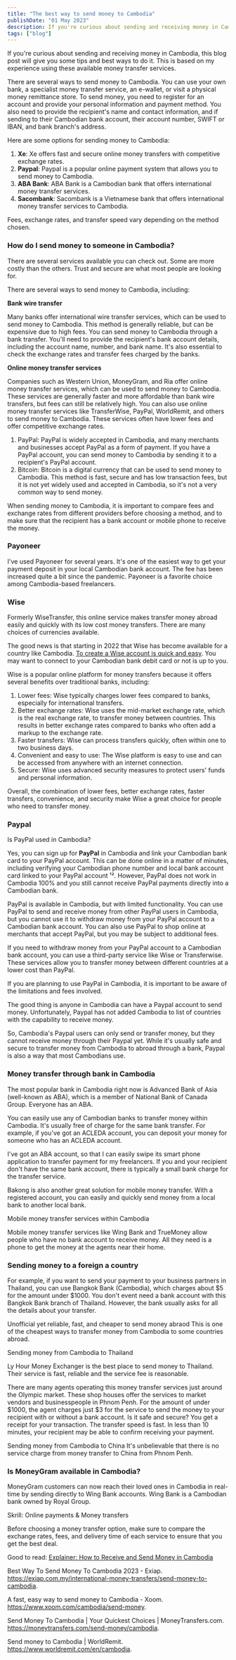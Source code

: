 ```yaml
---
title: "The best way to send money to Cambodia"
publishDate: "01 May 2023"
description: If you're curious about sending and receiving money in Cambodia
tags: ["blog"]
---
```


If you're curious about sending and receiving money in Cambodia, this blog post will give you some tips and best ways to do it. This is based on my experience using these available money transfer services.

There are several ways to send money to Cambodia. You can use your own bank, a specialist money transfer service, an e-wallet, or visit a physical money remittance store. To send money, you need to register for an account and provide your personal information and payment method. You also need to provide the recipient's name and contact information, and if sending to their Cambodian bank account, their account number, SWIFT or IBAN, and bank branch's address. 

Here are some options for sending money to Cambodia:

1. **Xe**: Xe offers fast and secure online money transfers with competitive exchange rates.
2. **Paypal**: Paypal is a popular online payment system that allows you to send money to Cambodia.
3. **ABA Bank**: ABA Bank is a Cambodian bank that offers international money transfer services.
4. **Sacombank**: Sacombank is a Vietnamese bank that offers international money transfer services to Cambodia.

Fees, exchange rates, and transfer speed vary depending on the method chosen.

### How do I send money to someone in Cambodia?

There are several services available you can check out. Some are more costly than the others. Trust and secure are what most people are looking for.

There are several ways to send money to Cambodia, including:

**Bank wire transfer**

Many banks offer international wire transfer services, which can be used to send money to Cambodia. This method is generally reliable, but can be expensive due to high fees. You can send money to Cambodia through a bank transfer. You'll need to provide the recipient's bank account details, including the account name, number, and bank name. It's also essential to check the exchange rates and transfer fees charged by the banks.

**Online money transfer services**

Companies such as Western Union, MoneyGram, and Ria offer online money transfer services, which can be used to send money to Cambodia. These services are generally faster and more affordable than bank wire transfers, but fees can still be relatively high. You can also use online money transfer services like TransferWise, PayPal, WorldRemit, and others to send money to Cambodia. These services often have lower fees and offer competitive exchange rates.

1. PayPal: PayPal is widely accepted in Cambodia, and many merchants and businesses accept PayPal as a form of payment. If you have a PayPal account, you can send money to Cambodia by sending it to a recipient's PayPal account.
2. Bitcoin: Bitcoin is a digital currency that can be used to send money to Cambodia. This method is fast, secure and has low transaction fees, but it is not yet widely used and accepted in Cambodia, so it's not a very common way to send money.

When sending money to Cambodia, it is important to compare fees and exchange rates from different providers before choosing a method, and to make sure that the recipient has a bank account or mobile phone to receive the money.

### Payoneer

I've used Payoneer for several years. It's one of the easiest way to get your payment deposit in your local Cambodian bank account. The fee has been increased quite a bit since the pandemic. Payoneer is a favorite choice among Cambodia-based freelancers.

### Wise

Formerly WiseTransfer, this online service makes transfer money abroad easily and quickly with its low cost money transfers. There are many choices of currencies available.

The good news is that starting in 2022 that Wise has become available for a country like Cambodia. [To create a Wise account is quick and easy](https://wise.com/invite/u/tharumb). You may want to connect to your Cambodian bank debit card or not is up to you.

Wise is a popular online platform for money transfers because it offers several benefits over traditional banks, including:

1. Lower fees: Wise typically charges lower fees compared to banks, especially for international transfers.
2. Better exchange rates: Wise uses the mid-market exchange rate, which is the real exchange rate, to transfer money between countries. This results in better exchange rates compared to banks who often add a markup to the exchange rate.
3. Faster transfers: Wise can process transfers quickly, often within one to two business days.
4. Convenient and easy to use: The Wise platform is easy to use and can be accessed from anywhere with an internet connection.
5. Secure: Wise uses advanced security measures to protect users' funds and personal information.

Overall, the combination of lower fees, better exchange rates, faster transfers, convenience, and security make Wise a great choice for people who need to transfer money.

### Paypal

Is PayPal used in Cambodia?

Yes, you can sign up for **PayPal** in Cambodia and link your Cambodian bank card to your PayPal account. This can be done online in a matter of minutes, including verifying your Cambodian phone number and local bank account card linked to your PayPal account ¹². However, PayPal does not work in Cambodia 100% and you still cannot receive PayPal payments directly into a Cambodian bank.

PayPal is available in Cambodia, but with limited functionality. You can use PayPal to send and receive money from other PayPal users in Cambodia, but you cannot use it to withdraw money from your PayPal account to a Cambodian bank account. You can also use PayPal to shop online at merchants that accept PayPal, but you may be subject to additional fees.

If you need to withdraw money from your PayPal account to a Cambodian bank account, you can use a third-party service like Wise or Transferwise. These services allow you to transfer money between different countries at a lower cost than PayPal.

If you are planning to use PayPal in Cambodia, it is important to be aware of the limitations and fees involved.

The good thing is anyone in Cambodia can have a Paypal account to send money. Unfortunately, Paypal has not added Cambodia to list of countries with the capability to receive money.

So, Cambodia's Paypal users can only send or transfer money, but they cannot receive money through their Paypal yet. While it's usually safe and secure to transfer money from Cambodia to abroad through a bank, Paypal is also a way that most Cambodians use.

### Money transfer through bank in Cambodia

The most popular bank in Cambodia right now is Advanced Bank of Asia (well-known as ABA), which is a member of National Bank of Canada Group. Everyone has an ABA.

You can easily use any of Cambodian banks to transfer money within Cambodia. It's usually free of charge for the same bank transfer. For example, if you've got an ACLEDA account, you can deposit your money for someone who has an ACLEDA account.

I've got an ABA account, so that I can easily swipe its smart phone application to transfer payment for my freelancers. If you and your recipient don't have the same bank account, there is typically a small bank charge for the transfer service.

Bakong is also another great solution for mobile money transfer. With a registered account, you can easily and quickly send money from a local bank to another local bank.

Mobile money transfer services within Cambodia

Mobile money transfer services like Wing Bank and TrueMoney allow people who have no bank account to receive money. All they need is a phone to get the money at the agents near their home.

### Sending money to a foreign a country

For example, if you want to send your payment to your business partners in Thailand, you can use Bangkok Bank (Cambodia), which charges about $5 for the amount under $1000. You don't event need a bank account with this Bangkok Bank branch of Thailand. However, the bank usually asks for all the details about your transfer.

Unofficial yet reliable, fast, and cheaper to send money abraod This is one of the cheapest ways to transfer money from Cambodia to some countries abroad.

Sending money from Cambodia to Thailand

Ly Hour Money Exchanger is the best place to send money to Thailand. Their service is fast, reliable and the service fee is reasonable.

There are many agents operating this money transfer services just around the Olympic market. These shop houses offer the services to market vendors and businesspeople in Phnom Penh. For the amount of under $1000, the agent charges just $3 for the service to send the money to your recipient with or without a bank account. Is it safe and secure? You get a receipt for your transaction. The transfer speed is fast. In less than 10 minutes, your recipient may be able to confirm receiving your payment.

Sending money from Cambodia to China It's unbelievable that there is no service charge from money transfer to China from Phnom Penh.

### Is MoneyGram available in Cambodia?

MoneyGram customers can now reach their loved ones in Cambodia in real-time by sending directly to Wing Bank accounts. Wing Bank is a Cambodian bank owned by Royal Group.

Skrill: Online payments & Money transfers

Before choosing a money transfer option, make sure to compare the exchange rates, fees, and delivery time of each service to ensure that you get the best deal.


Good to read: 
[Explainer: How to Receive and Send Money in Cambodia](https://kiripost.com/stories/how-to-receive-send-money-in-from-cambodia)

Best Way To Send Money To Cambodia 2023 - Exiap. https://exiap.com.my/international-money-transfers/send-money-to-cambodia.

A fast, easy way to send money to Cambodia - Xoom. https://www.xoom.com/cambodia/send-money.

Send Money To Cambodia | Your Quickest Choices | MoneyTransfers.com. https://moneytransfers.com/send-money/cambodia.

Send money to Cambodia | WorldRemit. https://www.worldremit.com/en/cambodia.
